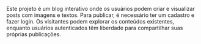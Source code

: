 Este projeto é um blog interativo onde os usuários podem criar e visualizar posts com imagens e textos. Para publicar, é necessário ter um cadastro e fazer login. Os visitantes podem explorar os conteúdos existentes, enquanto usuários autenticados têm liberdade para compartilhar suas próprias publicações.
